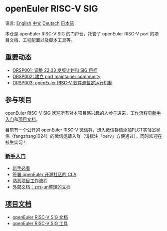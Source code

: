 # openEuler RISC-V SIG

语言:
[English](/about/README.en.md)
[中文](/about/README.zhs.md)
[Deutsch](/about/README.de.md)
[日本語](/about/README.jp.md)

本仓是 openEuler RISC-V SIG 的门户仓，托管了 openEuler RISC-V port 的项目文档、工程配置以及脚本工具等。


## 重要动态

- [ORSP001: 调整 22.03 发版计划和 SIG 目标](/proposal/ORSP001.md)
- [ORSP002: 建立 port maintainer community](/proposal/ORSP002.md)
- [ORSP003: openEuler RISC-V 软件源暂定运行机制](/proposal/ORSP003.md)


## 参与项目

openEuler RISC-V SIG 欢迎所有对本项目感兴趣的人参与进来，工作流程见[新手入门](/doc/tutorials)和[项目文档](/doc)。

目前有一个公开的 openEuler RISC-V 微信群，想入微信群请添加PLCT实验室吴伟（fangzhang1024）的微信邀请入群（请标注「oerv」方便通过），同时欢迎在校生实习！

### [新手入门](/doc/tutorials)
- [新手必看](/doc/tutorials/README.md)
- [签署 openEuler 开源社区的 CLA](/doc/tutorials/account-oE-CLA.md)
- [熟悉项目工作流程](/doc/tutorials/workflow-for-build-a-package.md)
- [外部文档：zxs-un整理的文档](https://gitee.com/zxs-un/openEuler-port2riscv64)

## [项目文档](/doc)
- [openEuler RISC-V SIG 文档](/doc/README.md)
- [openEuler RISC-V SIG 工具](/tools/README.md)

